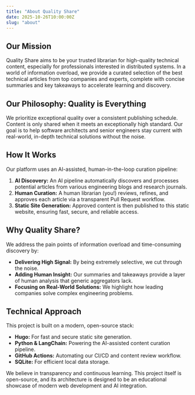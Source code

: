 ```yaml
---
title: "About Quality Share"
date: 2025-10-26T10:00:00Z
slug: "about"
---
```


## Our Mission

Quality Share aims to be your trusted librarian for high-quality technical content, especially for professionals interested in distributed systems. In a world of information overload, we provide a curated selection of the best technical articles from top companies and experts, complete with concise summaries and key takeaways to accelerate learning and discovery.

## Our Philosophy: Quality is Everything

We prioritize exceptional quality over a consistent publishing schedule. Content is only shared when it meets an exceptionally high standard. Our goal is to help software architects and senior engineers stay current with real-world, in-depth technical solutions without the noise.

## How It Works

Our platform uses an AI-assisted, human-in-the-loop curation pipeline:

1.  **AI Discovery:** An AI pipeline automatically discovers and processes potential articles from various engineering blogs and research journals.
2.  **Human Curation:** A human librarian (you!) reviews, refines, and approves each article via a transparent Pull Request workflow.
3.  **Static Site Generation:** Approved content is then published to this static website, ensuring fast, secure, and reliable access.

## Why Quality Share?

We address the pain points of information overload and time-consuming discovery by:

*   **Delivering High Signal:** By being extremely selective, we cut through the noise.
*   **Adding Human Insight:** Our summaries and takeaways provide a layer of human analysis that generic aggregators lack.
*   **Focusing on Real-World Solutions:** We highlight how leading companies solve complex engineering problems.

## Technical Approach

This project is built on a modern, open-source stack:

*   **Hugo:** For fast and secure static site generation.
*   **Python & LangChain:** Powering the AI-assisted content curation pipeline.
*   **GitHub Actions:** Automating our CI/CD and content review workflow.
*   **SQLite:** For efficient local data storage.

We believe in transparency and continuous learning. This project itself is open-source, and its architecture is designed to be an educational showcase of modern web development and AI integration.
